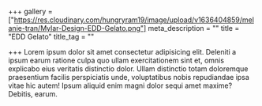 +++
gallery = ["https://res.cloudinary.com/hungryram19/image/upload/v1636404859/melanie-tran/Mylar-Design-EDD-Gelato.png"]
meta_description = ""
title = "EDD Gelato"
title_tag = ""

+++
Lorem ipsum dolor sit amet consectetur adipisicing elit. Deleniti a ipsum earum ratione culpa quo ullam exercitationem sint et, omnis explicabo eius veritatis distinctio dolor. Ullam distinctio totam doloremque praesentium facilis perspiciatis unde, voluptatibus nobis repudiandae ipsa vitae hic autem! Ipsum aliquid enim magni dolor sequi amet maxime? Debitis, earum.